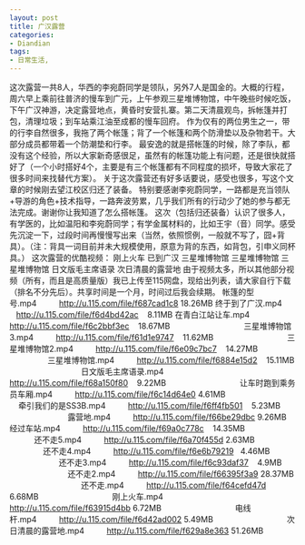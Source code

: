 ```yaml
---
layout: post
title: 广汉露营
categories:
- Diandian
tags:
- 日常生活, 
---
```

这次露营一共8人，华西的李宛蔚同学是领队，另外7人是国金的。大概的行程，周六早上乘前往普济的慢车到广元，上午参观三星堆博物馆，中午晚些时候吃饭，下午广汉神游，决定露营地点，黄昏时安营扎寨。第二天清晨观鸟，拆帐篷并打包，清理垃圾；到车站乘江油至成都的慢车回府。 作为仅有的两位男生之一，带的行李自然很多，我拖了两个帐篷；背了一个帐篷和两个防滑垫以及杂物若干。大部分成员都带着一个防潮垫和行李。 最安逸的就是搭帐篷的时候，除了李队，都没有这个经验，所以大家新奇感很足，虽然有的帐篷功能上有问题，还是很快就搭好了（一个小时搭好4个，主要是有三个帐篷都有不同程度的损坏，导致大家花了很多时间来找替代方案）。 关于这次露营还有好多话要说，感受也很多，写这个文章的时候刚去望江校区归还了装备。 特别要感谢李宛蔚同学，一路都是充当领队+导游的角色+技术指导，一路奔波劳累，几乎我们所有的行动少了她的参与都无法完成。谢谢你让我知道了怎么搭帐篷。 这次（包括归还装备）认识了很多人，有学医的，比如温阳和李宛蔚同学；有学金属材料的，比如王宇（音）同学。感受先沉淀一下，过段时间再慢慢写出来（当然，依照惯例，一般就不写了，囧+背具）。（注：背具一词目前并未大规模使用，原意为背的东西，如背包，引申义同杯具。） 这次露营的优酷视频： 刚上火车 已到广汉 三星堆博物馆 三星堆博物馆 三星堆博物馆 日文版毛主席语录 次日清晨的露营地 由于视频太多，所以其他部分视频（所有，而且是高质量版）我已上传至115网盘，现给出列表，请大家自行下载（排名不分先后）。共享时间是一个月，时间过后我会续期。 帐篷的型号.mp4          http://u.115.com/file/f687cad1c8 18.26MB 终于到了广汉.mp4          http://u.115.com/file/f6d4bd42ac    8.11MB 在青白江站让车.mp4          http://u.115.com/file/f6c2bbf3ec    18.67MB                                 三星堆博物馆3.mp4          http://u.115.com/file/f61d1e9747    11.62MB                                 三星堆博物馆2.mp4          http://u.115.com/file/f6e09c7bc7    14.27MB                                 三星堆博物馆.mp4          http://u.115.com/file/f6884e15d2    15.11MB                                 日文版毛主席语录.mp4          http://u.115.com/file/f68a150f80    9.22MB                                 让车时跑到乘务员车厢.mp4          http://u.115.com/file/f6c14d64e0 4.61MB                                 牵引我们的是SS3B.mp4          http://u.115.com/file/f6ff4fb501    5.23MB                                 露营地.mp4          http://u.115.com/file/f66be29dbc 9.26MB 经过车站.mp4          http://u.115.com/file/f69a0c778c    14.35MB                                 还不走5.mp4          http://u.115.com/file/f6a70f455d 2.63MB                                 还不走4.mp4          http://u.115.com/file/f6e6b79219   4.46MB                                 还不走3.mp4          http://u.115.com/file/f6c93daf37    4.9MB                                 还不走2.mp4          http://u.115.com/file/f66395f3a9 28.37MB                                 还不走.mp4          http://u.115.com/file/f64cefd47d 6.68MB                                 刚上火车.mp4          http://u.115.com/file/f63915d4bb 6.72MB                                 电线杆.mp4          http://u.115.com/file/f6d42ad002 5.49MB                                 次日清晨的露营地.mp4          http://u.115.com/file/f629a8e363 51.26MB